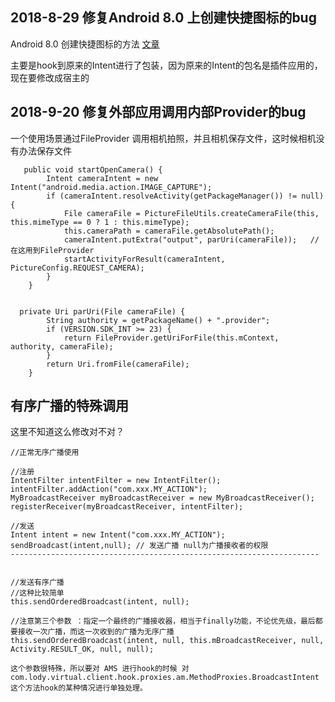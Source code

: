 ## 2018-8-29 修复Android 8.0 上创建快捷图标的bug

Android 8.0 创建快捷图标的方法 [文章](https://www.jianshu.com/p/c3b862279e38)

主要是hook到原来的Intent进行了包装，因为原来的Intent的包名是插件应用的，现在要修改成宿主的

## 2018-9-20 修复外部应用调用内部Provider的bug

一个使用场景通过FileProvider 调用相机拍照，并且相机保存文件，这时候相机没有办法保存文件

```
   public void startOpenCamera() {
        Intent cameraIntent = new Intent("android.media.action.IMAGE_CAPTURE");
        if (cameraIntent.resolveActivity(getPackageManager()) != null) {
            File cameraFile = PictureFileUtils.createCameraFile(this, this.mimeType == 0 ? 1 : this.mimeType);
            this.cameraPath = cameraFile.getAbsolutePath();
            cameraIntent.putExtra("output", parUri(cameraFile));   //在这用到FileProvider 
            startActivityForResult(cameraIntent, PictureConfig.REQUEST_CAMERA);
        }
    }


  private Uri parUri(File cameraFile) {
        String authority = getPackageName() + ".provider";
        if (VERSION.SDK_INT >= 23) {
            return FileProvider.getUriForFile(this.mContext, authority, cameraFile);
        }
        return Uri.fromFile(cameraFile);
    }

```

## 有序广播的特殊调用

这里不知道这么修改对不对？

```
//正常无序广播使用

//注册
IntentFilter intentFilter = new IntentFilter();
intentFilter.addAction("com.xxx.MY_ACTION");
MyBroadcastReceiver myBroadcastReceiver = new MyBroadcastReceiver();
registerReceiver(myBroadcastReceiver, intentFilter);

//发送
Intent intent = new Intent("com.xxx.MY_ACTION");
sendBroadcast(intent,null); // 发送广播 null为广播接收者的权限
---------------------------------------------------------------------


//发送有序广播
//这种比较简单
this.sendOrderedBroadcast(intent, null);

//注意第三个参数 ：指定一个最终的广播接收器，相当于finally功能，不论优先级，最后都要接收一次广播，而这一次收到的广播为无序广播
this.sendOrderedBroadcast(intent, null, this.mBroadcastReceiver, null, Activity.RESULT_OK, null, null);

这个参数很特殊，所以要对 AMS 进行hook的时候 对com.lody.virtual.client.hook.proxies.am.MethodProxies.BroadcastIntent  
这个方法hook的某种情况进行单独处理。

```